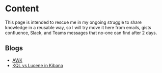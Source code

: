 # Content 
This page is intended to rescue me in my ongoing struggle to share knowledge in a reusable way, so I will try move it here from emails, gists confluence, Slack, and Teams messages that no-one can find after 2 days.
## Blogs

* [AWK](./blogs/AWK.md)
* [KQL vs Lucene in Kibana](./blogs/KQLvsLucene.md)